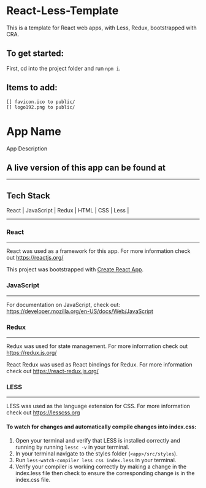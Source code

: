 # React-Less-Template

This is a template for React web apps, with Less, Redux, bootstrapped with CRA.

## To get started:

First, cd into the project folder and run `npm i`.

## Items to add:

    [] favicon.ico to public/
    [] logo192.png to public/

# App Name

App Description

## A live version of this app can be found at <insert url here>

---

## Tech Stack

React | JavaScript | Redux | HTML | CSS | Less | <Any other tech goes here>

---

### React

---

React was used as a framework for this app. For more information check out https://reactjs.org/

This project was bootstrapped with [Create React App](https://github.com/facebook/create-react-app).

### JavaScript

---

For documentation on JavaScript, check out: https://developer.mozilla.org/en-US/docs/Web/JavaScript

### Redux

---

Redux was used for state management. For more information check out https://redux.js.org/

React Redux was used as React bindings for Redux. For more information check out https://react-redux.js.org/

### LESS

---

LESS was used as the language extension for CSS. For more information check out https://lesscss.org

#### To watch for changes and automatically compile changes into index.css:

1. Open your terminal and verify that LESS is installed correctly and running by running `lessc -v` in your terminal.
2. In your terminal navigate to the styles folder (`<app>/src/styles`).
3. Run `less-watch-compiler less css index.less` in your terminal.
4. Verify your compiler is working correctly by making a change in the index.less file then check to ensure the corresponding change is in the index.css file.
